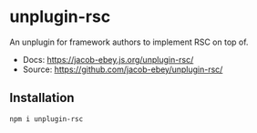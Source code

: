 # unplugin-rsc

An unplugin for framework authors to implement RSC on top of.

- Docs: https://jacob-ebey.js.org/unplugin-rsc/
- Source: https://github.com/jacob-ebey/unplugin-rsc/

## Installation

```sh
npm i unplugin-rsc
```
